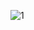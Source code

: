 ![1](https://github.com/RoulaHwaije/Company_project/assets/153372642/44843488-bfc6-487b-af9b-1ab325fa68ae)
